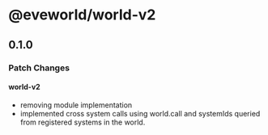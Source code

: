 # @eveworld/world-v2

## 0.1.0

### Patch Changes

#### world-v2
- removing module implementation 
- implemented cross system calls using world.call and systemIds queried from registered systems in the world. 
